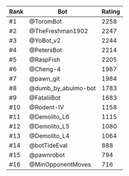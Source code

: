 Rank|Bot|Rating
---|---|---
#1|@ToromBot|2258
#2|@TheFreshman1902|2247
#3|@YoBot_v2|2244
#4|@PetersBot|2214
#5|@RaspFish|2205
#6|@Cheng-4|1987
#7|@pawn_git|1984
#8|@dumb_by_abulmo-bot|1783
#9|@FataliiBot|1683
#10|@Rodent-IV|1158
#11|@Demolito_L6|1115
#12|@Demolito_L5|1080
#13|@Demolito_L4|1064
#14|@botTideEval|888
#15|@pawnrobot|794
#16|@MinOpponentMoves|716
